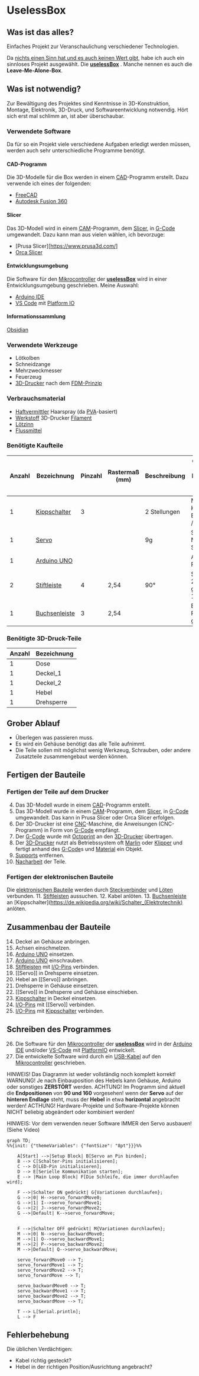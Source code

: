 # UselessBox

## Was ist das alles?
Einfaches Projekt zur Veranschaulichung verschiedener Technologien.

Da [nichts einen Sinn hat und es auch keinen Wert gibt](https://de.wikipedia.org/wiki/Nihilismus), habe ich auch ein sinnloses Projekt ausgewählt. Die **[uselessBox](https://de.wikipedia.org/wiki/Leave-Me-Alone-Box)** . Manche nennen es auch die **Leave-Me-Alone-Box**.
## Was ist notwendig?
Zur Bewältigung des Projektes sind Kenntnisse in 3D-Konstruktion, Montage, Elektronik, 3D-Druck, und Softwareentwicklung notwendig. Hört sich erst mal schlimm an, ist aber überschaubar.
### Verwendete Software
Da für so ein Projekt viele verschiedene Aufgaben erledigt werden müssen, werden auch sehr unterschiedliche Programme benötigt.
#### CAD-Programm
Die 3D-Modelle für die Box werden in einem [CAD](https://de.wikipedia.org/wiki/CAD)-Programm erstellt. Dazu verwende ich eines der folgenden:
- [FreeCAD](https://www.freecad.org/index.php?lang=de)
- [Autodesk Fusion 360](https://www.autodesk.com/de/products/fusion-360/)
#### Slicer
Das 3D-Modell wird in einem [CAM](https://de.wikipedia.org/wiki/Computer-aided_manufacturing)-Programm, dem [Slicer](https://de.wikipedia.org/wiki/Slicer-Software), in [G-Code](https://de.wikipedia.org/wiki/Computerized_Numerical_Control#DIN/ISO-Programmierung_bzw._G-Code) umgewandelt. Dazu kann man aus vielen wählen, ich bevorzuge:
- [Prusa Slicer][https://www.prusa3d.com/]
- [Orca Slicer](https://orca-slicer.com/)
#### Entwicklungsumgebung
Die Software für den [Mikrocontroller](https://de.wikipedia.org/wiki/Mikrocontroller) der **[uselessBox](https://de.wikipedia.org/wiki/Leave-Me-Alone-Box)** wird in einer Entwicklungsumgebung geschrieben. Meine Auswahl:
- [Arduino IDE](https://de.wikipedia.org/wiki/Arduino_IDE) 
- [VS Code](https://code.visualstudio.com/) mit [Platform IO](https://platformio.org/)
#### Informationssammlung
[Obsidian](https://obsidian.md/download)
### Verwendete Werkzeuge
- Lötkolben
- Schneidzange
- Mehrzweckmesser
- Feuerzeug
- [3D-Drucker](https://de.wikipedia.org/wiki/3D-Druck) nach dem [FDM-Prinzip](https://de.wikipedia.org/wiki/Fused_Deposition_Modeling)
### Verbrauchsmaterial
- [Haftvermittler](https://de.wikipedia.org/wiki/Haftvermittler) Haarspray (da [PVA](https://de.wikipedia.org/wiki/Polyvinylacetat)-basiert)
- [Werkstoff]([Material](https://de.wikipedia.org/wiki/Werkstoff)) 3D-Drucker [Filament](https://de.wikipedia.org/wiki/Filament_(3D-Druck))
- [Lötzinn](https://de.wikipedia.org/wiki/Lot_(Metall))
- [Flussmittel](https://de.wikipedia.org/wiki/Flussmittel_(L%C3%B6ten))
### Benötigte Kaufteile

| Anzahl | Bezeichnung                                                             | Pinzahl | Rastermaß (mm) | Beschreibung | Genauer Typ / Bezeichnung / Google-Suche    |
| ------ | ----------------------------------------------------------------------- | ------- | -------------- | ------------ | ------------------------------------------- |
| 1      | [Kippschalter](https://de.wikipedia.org/wiki/Schalter_(Elektrotechnik)) | 3       |                | 2 Stellungen | Miniatur-Kippschalter, EIN-EIN, 3 A / 250 V |
| 1      | [Servo](https://de.wikipedia.org/wiki/Servo)                            |         |                | 9g           | SG90 9g Micro Servomotor                    |
| 1      | [Arduino UNO](https://de.wikipedia.org/wiki/Arduino_(Plattform))        |         |                |              | Arduino Uno Rev3                            |
| 2      | [Stiftleiste](https://de.wikipedia.org/wiki/Stiftleiste)                | 4       | 2,54           | 90°          | Stiftleiste   RM 2,54mm, gewinkelt, 1x4     |
| 1      | [Buchsenleiste](https://de.wikipedia.org/wiki/Stiftleiste)              | 3       | 2,54           |              | Buchsenleiste RM 2,54mm, gerade,    1x3     |
### Benötigte 3D-Druck-Teile

| Anzahl | Bezeichnung |
| ------ | ----------- |
| 1      | Dose        |
| 1      | Deckel_1    |
| 1      | Deckel_2    |
| 1      | Hebel       |
| 1      | Drehsperre  |
## Grober Ablauf
- Überlegen was passieren muss.
- Es wird ein Gehäuse benötigt das alle Teile aufnimmt.
- Die Teile sollen mit möglichst wenig Werkzeug, Schrauben, oder andere Zusatzteile zusammengebaut werden können.
## Fertigen der Bauteile
### Fertigen der Teile auf dem Drucker
4. Das 3D-Modell wurde in einem [CAD](https://de.wikipedia.org/wiki/CAD)-Programm erstellt.
5. Das 3D-Modell wurde in einem [CAM](https://de.wikipedia.org/wiki/Computer-aided_manufacturing)-Programm, dem [Slicer](https://de.wikipedia.org/wiki/Slicer-Software), in [G-Code](https://de.wikipedia.org/wiki/Computerized_Numerical_Control#DIN/ISO-Programmierung_bzw._G-Code) umgewandelt. Das kann in Prusa Slicer oder Orca Slicer erfolgen.
6. Der 3D-Drucker ist eine [CNC](https://de.wikipedia.org/wiki/Computerized_Numerical_Control)-Maschine, die Anweisungen (CNC-Programm) in Form von  [G-Code](https://de.wikipedia.org/wiki/Computerized_Numerical_Control#DIN/ISO-Programmierung_bzw._G-Code) empfängt.
7. Der [G-Code](https://de.wikipedia.org/wiki/Computerized_Numerical_Control#DIN/ISO-Programmierung_bzw._G-Code) wurde mit [Octoprint](https://de.wikipedia.org/wiki/OctoPrint) an den [3D-Drucker](https://de.wikipedia.org/wiki/3D-Druck) übertragen.
8. Der [3D-Drucker](https://de.wikipedia.org/wiki/3D-Druck) nutzt als Betriebssystem oft [Marlin](https://marlinfw.org/) oder [Klipper](https://www.klipper3d.org/) und fertigt anhand des [G-Code](https://de.wikipedia.org/wiki/Computerized_Numerical_Control#DIN/ISO-Programmierung_bzw._G-Code)s und [Material](https://de.wikipedia.org/wiki/Werkstoff) ein Objekt.
9. [Supports](https://help.prusa3d.com/de/article/stutzstrukturen_1698) entfernen.
10. [Nacharbeit](https://de.wikipedia.org/wiki/Rework) der Teile.
### Fertigen der elektronischen Bauteile
Die [elektronischen Bauteile](https://de.wikipedia.org/wiki/Liste_elektrischer_Bauelemente) werden durch [Steckverbinder](https://de.wikipedia.org/wiki/Steckverbinder) und [Löten](https://de.wikipedia.org/wiki/L%C3%B6ten) verbunden. 
11. [Stiftleisten](https://de.wikipedia.org/wiki/Stiftleiste) aussuchen.
12. Kabel anlöten.
13. [Buchsenleiste](https://de.wikipedia.org/wiki/Stiftleiste) an [Kippschalter](https://de.wikipedia.org/wiki/Schalter_(Elektrotechnik) anlöten.
## Zusammenbau der Bauteile
14. Deckel an Gehäuse anbringen.
15. Achsen einschmelzen.
16. [Arduino UNO](https://de.wikipedia.org/wiki/Arduino_(Plattform)) einsetzen.
17. [Arduino UNO](https://de.wikipedia.org/wiki/Arduino_(Plattform)) einschrauben.
18. [Stiftleisten](https://de.wikipedia.org/wiki/Stiftleiste)  mit [I/O-Pins](https://de.wikipedia.org/wiki/GPIO) verbinden.
19. [[Servo]] in Drehsperre einsetzen.
20. Hebel an [[Servo]] anbringen.
21. Drehsperre in Gehäuse einsetzen.
22. [[Servo]] in Drehsperre und Gehäuse einschieben.
23. [Kippschalter](https://de.wikipedia.org/wiki/Schalter_(Elektrotechnik)) in Deckel einsetzen.
24. [I/O-Pins](https://de.wikipedia.org/wiki/GPIO) mit [[Servo]] verbinden.
25. [I/O-Pins](https://de.wikipedia.org/wiki/GPIO) mit [Kippschalter](https://de.wikipedia.org/wiki/Schalter_(Elektrotechnik)) verbinden.
## Schreiben des Programmes
26. Die Software für den [Mikrocontroller](https://de.wikipedia.org/wiki/Mikrocontroller) der **[uselessBox](https://de.wikipedia.org/wiki/Leave-Me-Alone-Box)** wird in der [Arduino IDE](https://de.wikipedia.org/wiki/Arduino_IDE) und/oder [VS-Code](https://de.wikipedia.org/wiki/Visual_Studio_Code) mit [PlatformIO](https://de.wikipedia.org/wiki/PlatformIO) entwickelt.
27. Die entwickelte Software wird durch ein [USB-Kabel](https://de.wikipedia.org/wiki/Universal_Serial_Bus) auf den [Mikrocontroller](https://de.wikipedia.org/wiki/Mikrocontroller) geschrieben.

HINWEIS! Das Diagramm ist weder vollständig noch komplett korrekt!
WARNUNG! Je nach Einbauposition des Hebels kann Gehäuse, Arduino oder sonstiges **ZERSTÖRT** werden.
ACHTUNG! Im Programm sind aktuell die **Endpositionen** von **90 und 160** vorgesehen! wenn der **Servo** auf der **hinteren Endlage** steht, muss der **Hebel** in etwa **horizontal** angebracht werden!
ACTHUNG! Hardware-Projekte und Software-Projekte können NICHT beliebig abgeändert oder kombiniert werden!

HINWEIS: Vor dem verwenden neuer Software IMMER den Servo ausbauen! (Siehe Video)


```mermaid
graph TD;
%%{init: {"themeVariables": {"fontSize": "8pt"}}}%%

    A[Start] -->|Setup Block| B[Servo an Pin binden];
    B --> C[Schalter-Pins initialisieren];
    C --> D[LED-Pin initialisieren];
    D --> E[Serielle Kommunikation starten];
    E --> |Main Loop Block| F[Die Schleife, die immer durchlaufen wird];
    
    F -->|Schalter ON gedrückt| G{Variationen durchlaufen};
    G -->|0| H-->servo_forwardMove0;
    G -->|1| I-->servo_forwardMove1;
    G -->|2| J-->servo_forwardMove2;
    G -->|Default| K-->servo_forwardMove;

    
    F -->|Schalter OFF gedrückt| M{Variationen durchlaufen};
    M -->|0| N-->servo_backwardMove0;
    M -->|1| O-->servo_backwardMove1;
    M -->|2| P-->servo_backwardMove2;
    M -->|Default| Q-->servo_backwardMove;

	servo_forwardMove0 --> T;
	servo_forwardMove1 --> T;
	servo_forwardMove2 --> T;
    servo_forwardMove --> T;

	servo_backwardMove0 --> T;
	servo_backwardMove1 --> T;
	servo_backwardMove2 --> T;
	servo_backwardMove --> T;
	
	T --> L[Serial.println];
	L --> F
```
## Fehlerbehebung
Die üblichen Verdächtigen:
- Kabel richtig gesteckt?
- Hebel in der richtigen Position/Ausrichtung angebracht?





